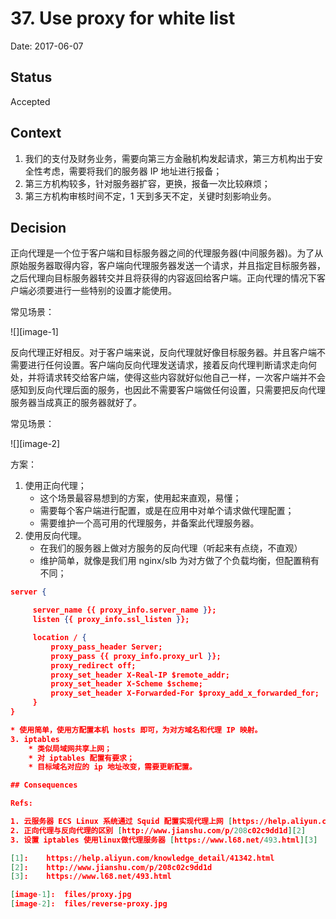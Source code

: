 # 37. Use proxy for white list

Date: 2017-06-07

## Status

Accepted

## Context

1. 我们的支付及财务业务，需要向第三方金融机构发起请求，第三方机构出于安全性考虑，需要将我们的服务器 IP 地址进行报备；
2. 第三方机构较多，针对服务器扩容，更换，报备一次比较麻烦；
3. 第三方机构审核时间不定，1 天到多天不定，关键时刻影响业务。

## Decision

正向代理是一个位于客户端和目标服务器之间的代理服务器(中间服务器)。为了从原始服务器取得内容，客户端向代理服务器发送一个请求，并且指定目标服务器，之后代理向目标服务器转交并且将获得的内容返回给客户端。正向代理的情况下客户端必须要进行一些特别的设置才能使用。

常见场景：

![][image-1]

反向代理正好相反。对于客户端来说，反向代理就好像目标服务器。并且客户端不需要进行任何设置。客户端向反向代理发送请求，接着反向代理判断请求走向何处，并将请求转交给客户端，使得这些内容就好似他自己一样，一次客户端并不会感知到反向代理后面的服务，也因此不需要客户端做任何设置，只需要把反向代理服务器当成真正的服务器就好了。

常见场景：

![][image-2]

方案：

1. 使用正向代理；
	* 这个场景最容易想到的方案，使用起来直观，易懂；
	* 需要每个客户端进行配置，或是在应用中对单个请求做代理配置；
	* 需要维护一个高可用的代理服务，并备案此代理服务器。
2. 使用反向代理。
	* 在我们的服务器上做对方服务的反向代理（听起来有点绕，不直观）
	* 维护简单，就像是我们用 nginx/slb 为对方做了个负载均衡，但配置稍有不同；
```json
server {

	 server_name {{ proxy_info.server_name }};
	 listen {{ proxy_info.ssl_listen }};

	 location / {
		 proxy_pass_header Server;
		 proxy_pass {{ proxy_info.proxy_url }};
		 proxy_redirect off;
		 proxy_set_header X-Real-IP $remote_addr;
		 proxy_set_header X-Scheme $scheme;
		 proxy_set_header X-Forwarded-For $proxy_add_x_forwarded_for;
	 }
}

* 使用简单，使用方配置本机 hosts 即可，为对方域名和代理 IP 映射。 
3. iptables
	* 类似局域网共享上网；
	* 对 iptables 配置有要求；
	* 目标域名对应的 ip 地址改变，需要更新配置。

## Consequences

Refs:

1. 云服务器 ECS Linux 系统通过 Squid 配置实现代理上网 [https://help.aliyun.com/knowledge\_detail/41342.html][1]
2. 正向代理与反向代理的区别 [http://www.jianshu.com/p/208c02c9dd1d][2]
3. 设置 iptables 使用linux做代理服务器 [https://www.l68.net/493.html][3]

[1]:	https://help.aliyun.com/knowledge_detail/41342.html
[2]:	http://www.jianshu.com/p/208c02c9dd1d
[3]:	https://www.l68.net/493.html

[image-1]:	files/proxy.jpg
[image-2]:	files/reverse-proxy.jpg